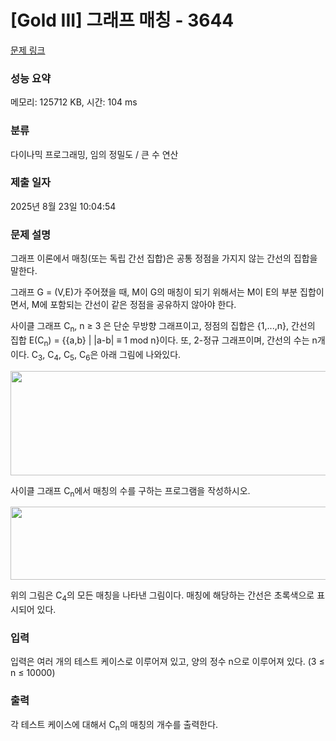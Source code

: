 # [Gold III] 그래프 매칭 - 3644 

[문제 링크](https://www.acmicpc.net/problem/3644) 

### 성능 요약

메모리: 125712 KB, 시간: 104 ms

### 분류

다이나믹 프로그래밍, 임의 정밀도 / 큰 수 연산

### 제출 일자

2025년 8월 23일 10:04:54

### 문제 설명

<p>그래프 이론에서 매칭(또는 독립 간선 집합)은 공통 정점을 가지지 않는 간선의 집합을 말한다.</p>

<p>그래프 G = (V,E)가 주어졌을 때, M이 G의 매칭이 되기 위해서는 M이 E의 부분 집합이면서, M에 포함되는 간선이 같은 정점을 공유하지 않아야 한다.</p>

<p>사이클 그래프 C<sub>n</sub>, n ≥ 3 은 단순 무방향 그래프이고, 정점의 집합은 {1,...,n}, 간선의 집합 E(C<sub>n</sub>) = {{a,b} | |a-b| ≡ 1 mod n}이다. 또, 2-정규 그래프이며, 간선의 수는 n개 이다. C<sub>3</sub>, C<sub>4</sub>, C<sub>5</sub>, C<sub>6</sub>은 아래 그림에 나와있다.</p>

<p><img alt="" src="https://www.acmicpc.net/upload/images/c1.png" style="height:167px; width:627px"></p>

<p>사이클 그래프 C<sub>n</sub>에서 매칭의 수를 구하는 프로그램을 작성하시오.</p>

<p><img alt="" src="https://www.acmicpc.net/upload/images/c2.png" style="height:117px; width:613px"></p>

<p>위의 그림은 C<sub>4</sub>의 모든 매칭을 나타낸 그림이다. 매칭에 해당하는 간선은 초록색으로 표시되어 있다.</p>

### 입력 

 <p>입력은 여러 개의 테스트 케이스로 이루어져 있고, 양의 정수 n으로 이루어져 있다. (3 ≤ n ≤ 10000)</p>

### 출력 

 <p>각 테스트 케이스에 대해서 C<sub>n</sub>의 매칭의 개수를 출력한다.</p>

